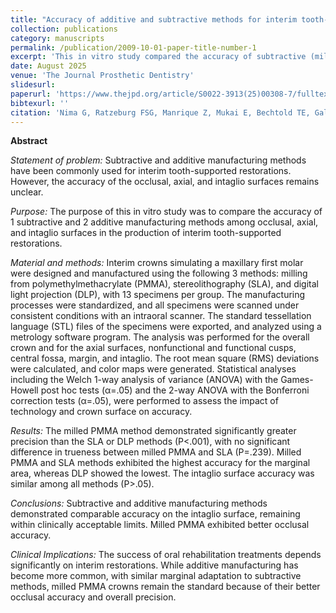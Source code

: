 ```yaml
---
title: "Accuracy of additive and subtractive methods for interim tooth-supported restorations: An in vitro comparison of occlusal, axial, and intaglio surfaces"
collection: publications
category: manuscripts
permalink: /publication/2009-10-01-paper-title-number-1
excerpt: 'This in vitro study compared the accuracy of subtractive (milled PMMA) and additive (SLA, DLP) methods for interim tooth-supported restorations. Results showed comparable accuracy at the intaglio surface, but milled PMMA exhibited superior occlusal precision, reinforcing its role as the current standard.'
date: August 2025
venue: 'The Journal Prosthetic Dentistry'
slidesurl:
paperurl: 'https://www.thejpd.org/article/S0022-3913(25)00308-7/fulltext'
bibtexurl: ''
citation: 'Nima G, Ratzeburg FSG, Manrique Z, Mukai E, Bechtold TE, Gallardo YNR. Accuracy of additive and subtractive methods for interim tooth-supported restorations: An in vitro comparison of occlusal, axial, and intaglio surfaces. J Prosthet Dent. 2025 Aug;134(2):408.e1-408.e8. doi: 10.1016/j.prosdent.2025.04.006. Epub 2025 Apr 24. PMID: 40274499.'
---
```

**Abstract**  

*Statement of problem:* Subtractive and additive manufacturing methods have been commonly used for interim tooth-supported restorations. However, the accuracy of the occlusal, axial, and intaglio surfaces remains unclear.  

*Purpose:* The purpose of this in vitro study was to compare the accuracy of 1 subtractive and 2 additive manufacturing methods among occlusal, axial, and intaglio surfaces in the production of interim tooth-supported restorations.  

*Material and methods:* Interim crowns simulating a maxillary first molar were designed and manufactured using the following 3 methods: milling from polymethylmethacrylate (PMMA), stereolithography (SLA), and digital light projection (DLP), with 13 specimens per group. The manufacturing processes were standardized, and all specimens were scanned under consistent conditions with an intraoral scanner. The standard tessellation language (STL) files of the specimens were exported, and analyzed using a metrology software program. The analysis was performed for the overall crown and for the axial surfaces, nonfunctional and functional cusps, central fossa, margin, and intaglio. The root mean square (RMS) deviations were calculated, and color maps were generated. Statistical analyses including the Welch 1-way analysis of variance (ANOVA) with the Games-Howell post hoc tests (α=.05) and the 2-way ANOVA with the Bonferroni correction tests (α=.05), were performed to assess the impact of technology and crown surface on accuracy.  

*Results:* The milled PMMA method demonstrated significantly greater precision than the SLA or DLP methods (P<.001), with no significant difference in trueness between milled PMMA and SLA (P=.239). Milled PMMA and SLA methods exhibited the highest accuracy for the marginal area, whereas DLP showed the lowest. The intaglio surface accuracy was similar among all methods (P>.05).  

*Conclusions:* Subtractive and additive manufacturing methods demonstrated comparable accuracy on the intaglio surface, remaining within clinically acceptable limits. Milled PMMA exhibited better occlusal accuracy.  

*Clinical Implications:* The success of oral rehabilitation treatments depends significantly on interim restorations. While additive manufacturing has become more common, with similar marginal adaptation to subtractive methods, milled PMMA crowns remain the standard because of their better occlusal accuracy and overall precision.  


